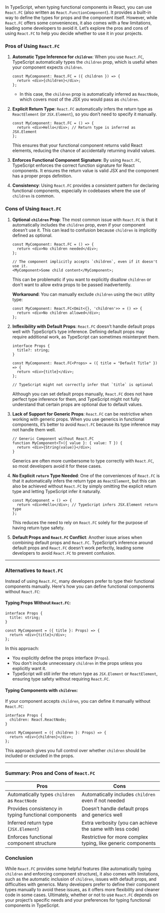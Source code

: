 In TypeScript, when typing functional components in React, you can use `React.FC` (also written as `React.FunctionComponent`). It provides a built-in way to define the types for props and the component itself. However, while `React.FC` offers some conveniences, it also comes with a few limitations, leading some developers to avoid it. Let’s explore the pros and cons of using `React.FC` to help you decide whether to use it in your projects.

### Pros of Using `React.FC`

1. **Automatic Type Inference for `children`**:
   When you use `React.FC`, TypeScript automatically types the `children` prop, which is useful when your component expects `children`.

   ```tsx
   const MyComponent: React.FC = ({ children }) => {
     return <div>{children}</div>;
   };
   ```

   - In this case, the `children` prop is automatically inferred as `ReactNode`, which covers most of the JSX you would pass as `children`.

2. **Explicit Return Type**:
   `React.FC` automatically infers the return type as `ReactElement` (or `JSX.Element`), so you don’t need to specify it manually.

   ```tsx
   const MyComponent: React.FC = () => {
     return <div>Hello</div>; // Return type is inferred as JSX.Element
   };
   ```

   This ensures that your functional component returns valid React elements, reducing the chance of accidentally returning invalid values.

3. **Enforces Functional Component Signature**:
   By using `React.FC`, TypeScript enforces the correct function signature for React components. It ensures the return value is valid JSX and the component has a proper props definition.

4. **Consistency**:
   Using `React.FC` provides a consistent pattern for declaring functional components, especially in codebases where the use of `children` is common.

### Cons of Using `React.FC`

1. **Optional `children` Prop**:
   The most common issue with `React.FC` is that it automatically includes the `children` prop, even if your component doesn’t use it. This can lead to confusion because `children` is implicitly defined as optional.

   ```tsx
   const MyComponent: React.FC = () => {
     return <div>No children needed</div>;
   };

   // The component implicitly accepts `children`, even if it doesn't use it.
   <MyComponent>Some child content</MyComponent>;
   ```

   This can be problematic if you want to explicitly disallow `children` or don't want to allow extra props to be passed inadvertently.

   **Workaround**: You can manually exclude `children` using the `Omit` utility type:

   ```tsx
   const MyComponent: React.FC<Omit<{}, 'children'>> = () => {
     return <div>No children allowed</div>;
   };
   ```

2. **Inflexibility with Default Props**:
   `React.FC` doesn’t handle default props well with TypeScript’s type inference. Defining default props may require additional work, as TypeScript can sometimes misinterpret them.

   ```tsx
   interface Props {
     title?: string;
   }

   const MyComponent: React.FC<Props> = ({ title = "Default Title" }) => {
     return <div>{title}</div>;
   };

   // TypeScript might not correctly infer that `title` is optional
   ```

   Although you can set default props manually, `React.FC` does not have perfect type inference for them, and TypeScript might not fully understand that certain props are optional due to default values.

3. **Lack of Support for Generic Props**:
   `React.FC` can be restrictive when working with generic props. When you use generics in functional components, it’s better to avoid `React.FC` because its type inference may not handle them well.

   ```tsx
   // Generic Component without React.FC
   function MyComponent<T>({ value }: { value: T }) {
     return <div>{String(value)}</div>;
   }
   ```

   Generics are often more cumbersome to type correctly with `React.FC`, so most developers avoid it for these cases.

4. **No Explicit `return` Type Needed**:
   One of the conveniences of `React.FC` is that it automatically infers the return type as `ReactElement`, but this can also be achieved without `React.FC` by simply omitting the explicit return type and letting TypeScript infer it naturally.

   ```tsx
   const MyComponent = () => {
     return <div>Hello</div>; // TypeScript infers JSX.Element return type
   };
   ```

   This reduces the need to rely on `React.FC` solely for the purpose of having return type safety.

5. **Default Props and `React.FC` Conflict**:
   Another issue arises when combining default props and `React.FC`. TypeScript’s inference around default props and `React.FC` doesn't work perfectly, leading some developers to avoid `React.FC` to prevent confusion.

---

### Alternatives to `React.FC`

Instead of using `React.FC`, many developers prefer to type their functional components manually. Here's how you can define functional components without `React.FC`:

#### Typing Props Without `React.FC`:

```tsx
interface Props {
  title: string;
}

const MyComponent = ({ title }: Props) => {
  return <div>{title}</div>;
};
```

In this approach:
- You explicitly define the props interface (`Props`).
- You don’t include unnecessary `children` in the props unless you explicitly want it.
- TypeScript will still infer the return type as `JSX.Element` or `ReactElement`, ensuring type safety without requiring `React.FC`.

#### Typing Components with `children`:

If your component accepts `children`, you can define it manually without `React.FC`:

```tsx
interface Props {
  children: React.ReactNode;
}

const MyComponent = ({ children }: Props) => {
  return <div>{children}</div>;
};
```

This approach gives you full control over whether `children` should be included or excluded in the props.

---

### Summary: Pros and Cons of `React.FC`

| **Pros**                                          | **Cons**                                                                                 |
|---------------------------------------------------|------------------------------------------------------------------------------------------|
| Automatically types `children` as `ReactNode`     | Automatically includes `children` even if not needed                                     |
| Provides consistency in typing functional components | Doesn’t handle default props and generics well                                            |
| Inferred return type (`JSX.Element`)              | Extra verbosity (you can achieve the same with less code)                                |
| Enforces functional component structure           | Restrictive for more complex typing, like generic components                             |

### Conclusion

While `React.FC` provides some helpful features (like automatically typing `children` and enforcing component structure), it also comes with limitations, such as the automatic inclusion of `children`, issues with default props, and difficulties with generics. Many developers prefer to define their component types manually to avoid these issues, as it offers more flexibility and cleaner code in some cases. Ultimately, whether or not to use `React.FC` depends on your project’s specific needs and your preferences for typing functional components in TypeScript.